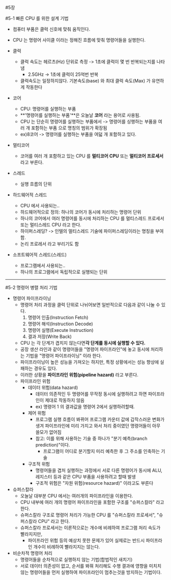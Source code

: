 #5장

#5-1 빠른 CPU 를 위한 설계 기법

- 컴퓨터 부품은 클럭 신호에 맞춰 움직인다.
- CPU 는 명령어 사이클 이라는 정해진 흐름에 맞춰 명령어들을 실행한다.


- 클럭
  - 클럭 속도는 헤르츠(Hz) 단위로 측정 -> 1초에 클럭이 몇 번 반복되는지를 나타냄
    - 2.5GHz -> 1초에 클럭이 25억번 반복
  - 클럭속도는 일정하지않다. 기본속도(base) 와 최대 클럭 속도(Max) 가 유연하게 작동한다


- 코어
  - CPU: 명령어를 실행하는 부품
  - **'명령어를 실행하는 부품'**은 오늘날 **코어** 라는 용어로 사용됨.
  - CPU 는 단순히 명령어를 실행하는 부품에서 -> 명령어를 싱행하는 부품을 여러 개 포함하는 부품 으로 명칭의 범위가 확장됨
  - ex)8코어 -> 명령어를 실행하는 부품을 여덟 개 포함하고 있다.
- 멀티코어
  - 코어를 여러 개 포함하고 있는 CPU 를 **멀티코어 CPU** 또는 **멀티코어 프로세서** 라고 부른다.


- 스레드
  - 실행 흐름의 단위
- 하드웨어적 스레드
  - CPU 에서 사용되는..
  - 하드웨어적으로 정의: 하나의 코어가 동시에 처리하는 명령어 단위
  - 하나의 코어에서 여러 명령어를 동시에 처리하는 CPU 를 멀티스레드 프로세서 또는 멀티스레드 CPU 라고 한다.
  - 하이퍼스레딩? -> 인텔의 멀티스레드 기술에 파이퍼스레딩이라는 명칭을 부여함.
  - 논리 프로레서 라고 부리기도 함

- 소프트웨어적 스레드(스레드)
  - 프로그램에서 사용되는..
  - 하나의 프로그램에서 독립적으로 실행되는 단위

---
#5-2 명령어 병렬 처리 기법

- 명령어 파이프라이닝
  - 명령어 처리 과정을 클럭 단위로 나뉘어보면 일반적으로 다음과 같이 나눌 수 있다.
    1. 명령어 인출(Instruction Fetch)
    2. 명령어 해석(Instruction Decode)
    3. 명령어 실행(Execute Instruction)
    4. 결과 저장(Write Back)
  - CPU 는 각 단계가 겹치지 않는다면**각 단계를 동시에 실행할 수 있다.**
  - 공장 생산 라인과 같이 명령어들을 "명령어 파이프라인"에 놓고 동시에 처리하는 기법을 "명령어 파이프라이닝" 이라 한다.
  - 파이프라이닝이 높은 성능을 가져오는 하지만, 특정 상황에서는 성능 향상에 실패하는 경우도 있다.
  - 이러한 상황을 **파이프라인 위험(pipeline hazard)** 라고 부른다.
  - 파이프라인 위험
    - 데이터 위험(data hazard)
      - 데이터 의존적인 두 명령어를 무작정 동시에 실행하려고 하면 파이프라인이 제대로 작동하지 않음
      - ex) 명령어 1 의 결과값을 명령어 2에서 실행하려할때.
    - 제어 위험
      - 프로그램 실행 흐름이 봐뀌어 프로그램 카운터 값에 갑작스러운 변화가 생겨 파이프라인에 미리 가지고 와서 처리 중이였던 명령어들이 아무 쓸모가 없어짐
      - 참고: 이를 위해 사용하는 기술 중 하나가 "분기 예측(branch prediction)"이다.
        - 프로그램이 어디로 분기할지 미리 예측한 후 그 주소를 인축하는 기술
    - 구조적 위험
      - 명령어들을 겹처 실행하는 과정에서 서로 다른 명령어가 동시에 ALU, 레지스터 등과 같은 CPU 부품을 사용하려고 할때 발생
      - 구조적 위험은 "자원 위험(resource hazard)" 이라고도 부른다
- 슈퍼스칼라
  - 오늘날 대부분 CPU 에서는 여러개의 파이프라인을 이용한다.
  - CPU 내부에 여러 개의 명령어 파이프라인을 포함한 구조를 "슈퍼스칼라" 라고 한다.
  - 슈퍼스칼라 구조로 명령어 처리가 가능한 CPU 를 "슈퍼스칼라 프로세서", "슈퍼스칼라 CPU" 라고 한다.
  - 슈퍼스칼라 프로세서는 이론적으로는 개수에 비례하여 프로그램 처리 속도가 빨라지지만, 
    - 파이프라인 위험 등의 예상치 못한 문제가 있어 실제로는 반드시 파이프라인 개수이 비례하여 빨라지지는 않는다.
- 비순차적 명령어 처리
  - 명령어들을 순차적으로 실행하지 않는 기법(합법적인 새치기)
  - 서로 데이터 의존성이 없고, 순서를 봐꿔 처리해도 수행 결과에 영향을 미치치 않는 명령어들을 먼저 실행하여 파이프라인이 멈추는것을 방지하는 기법이다.







